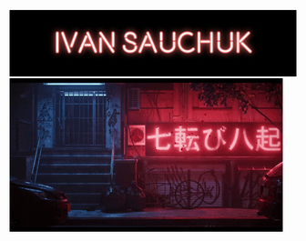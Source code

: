 ![Header](https://github.com/siv11121993/siv11121993/blob/main/assets/IVAN1.png)
![Header](https://github.com/siv11121993/siv11121993/blob/main/assets/tokyo%2011.01.28.gif)